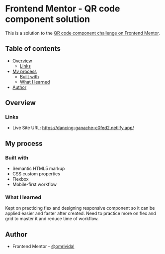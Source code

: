 # Frontend Mentor - QR code component solution

This is a solution to the [QR code component challenge on Frontend Mentor](https://www.frontendmentor.io/challenges/qr-code-component-iux_sIO_H).

## Table of contents

- [Overview](#overview)
  - [Links](#links)
- [My process](#my-process)
  - [Built with](#built-with)
  - [What I learned](#what-i-learned)
- [Author](#author)

## Overview

### Links

- Live Site URL: https://dancing-ganache-c0fed2.netlify.app/

## My process

### Built with

- Semantic HTML5 markup
- CSS custom properties
- Flexbox
- Mobile-first workflow

### What I learned

Kept on practicing flex and designing responsive component so it can be applied easier and faster after created.
Need to practice more on flex and grid to master it and reduce time of workflow.

## Author

- Frontend Mentor - [@omrividal](https://www.frontendmentor.io/profile/omrividal)
